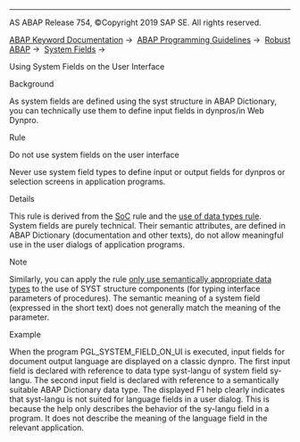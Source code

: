   

* * *

AS ABAP Release 754, ©Copyright 2019 SAP SE. All rights reserved.

[ABAP Keyword Documentation](javascript:call_link\('abenabap.htm'\)) →  [ABAP Programming Guidelines](javascript:call_link\('abenabap_pgl.htm'\)) →  [Robust ABAP](javascript:call_link\('abenrobust_abap_guidl.htm'\)) →  [System Fields](javascript:call_link\('abensystem_fields_guidl.htm'\)) → 

Using System Fields on the User Interface

Background

As system fields are defined using the syst structure in ABAP Dictionary, you can technically use them to define input fields in dynpros/in Web Dynpro.

Rule

Do not use system fields on the user interface

Never use system field types to define input or output fields for dynpros or selection screens in application programs.

Details

This rule is derived from the [SoC](javascript:call_link\('abenseperation_concerns_guidl.htm'\) "Guideline") rule and the [use of data types rule](javascript:call_link\('abenusing_types_guidl.htm'\) "Guideline"). System fields are purely technical. Their semantic attributes, are defined in ABAP Dictionary (documentation and other texts), do not allow meaningful use in the user dialogs of application programs.

Note

Similarly, you can apply the rule [only use semantically appropriate data types](javascript:call_link\('abenusing_types_guidl.htm'\) "Guideline") to the use of SYST structure components (for typing interface parameters of procedures). The semantic meaning of a system field (expressed in the short text) does not generally match the meaning of the parameter.

Example

When the program PGL\_SYSTEM\_FIELD\_ON\_UI is executed, input fields for document output language are displayed on a classic dynpro. The first input field is declared with reference to data type syst-langu of system field sy-langu. The second input field is declared with reference to a semantically suitable ABAP Dictionary data type. The displayed F1 help clearly indicates that syst-langu is not suited for language fields in a user dialog. This is because the help only describes the behavior of the sy-langu field in a program. It does not describe the meaning of the language field in the relevant application.